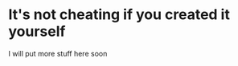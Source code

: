 It's not cheating if you created it yourself
============================================
I will put more stuff here soon